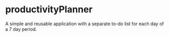 # productivityPlanner
A simple and reusable application with a separate to-do list for each day of a 7 day period.
